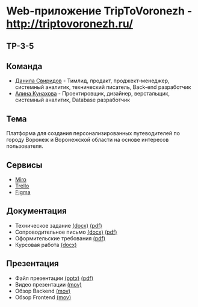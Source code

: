 # Web-приложение TripToVoronezh - http://triptovoronezh.ru/

## TP-3-5

## Команда
* [Данила Свиридов](https://github.com/dansvr25) - Тимлид, продакт, проджект-менеджер, системный аналитик, технический писатель, Back-end разработчик
* [Алина Кунахова](https://github.com/ferialops) - Проектировщик, дизайнер, верстальщик, системный аналитик, Database разработчик

## Тема
Платформа для создания персонализированных путеводителей по городу Воронеж и Воронежской области на основе интересов пользователя.

## Сервисы
* [Miro](https://miro.com/app/board/uXjVNi_P_fA=/?share_link_id=211699850116)
* [Trello](https://trello.com/b/vTmPvIwd/triptovoronezh)
* [Figma](https://www.figma.com/file/iY8p0qWOHE5CVVfwAwpFFi/Remarkable-Studio-(Community)-(Copy)?type=design&node-id=0-1&mode=design&t=kDtrYwFhGnBcSXpG-0)

## Документация
* Техническое задание [(docx)](https://github.com/dansvr25/tp_guide/blob/main/documentation/TZ.docx) [(pdf)](https://github.com/dansvr25/tp_guide/blob/main/documentation/TZ.pdf)
* Сопроводительное письмо [(docx)](https://github.com/dansvr25/tp_guide/blob/main/documentation/CoveringLetter.docx) [(pdf)](https://github.com/dansvr25/tp_guide/blob/main/documentation/CoveringLetter.pdf)
* Оформительские требования [(pdf)](https://github.com/dansvr25/tp_guide/blob/main/documentation/Requirements.pdf)
* Курсовая работа [(docx)](https://github.com/dansvr25/tp_guide/blob/main/documentation/Coursework.docx)

## Презентация
* Файл презентации [(pptx)](https://github.com/dansvr25/documentation/TPPrezentatsia.pptx) [(pdf)](https://github.com/dansvr25/documentation/TPPrezentatsia.pdf)
* Видео презентации [(mov)](https://drive.google.com/file/d/10jiZ0HhSwTxSl5nx94MRC2wjj6sjkSLn/view?usp=share_link)
* Обзор Backend [(mov)](https://drive.google.com/file/d/1_0IwauWdbhMTDEg9OQkWlugHqwtg_Wso/view?usp=sharing)
* Обзор Frontend [(mov)](https://drive.google.com/file/d/1XVKJNGHWt8qi7B7fipKIf_EneiKhMqmX/view?usp=sharing)

